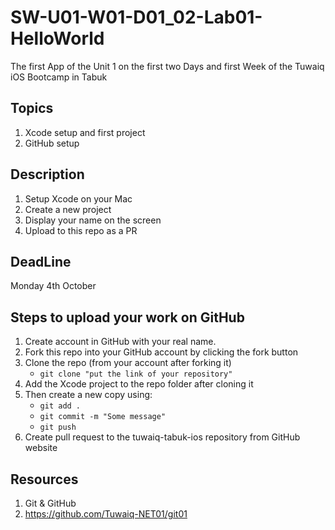 # SW-U01-W01-D01_02-Lab01-HelloWorld
The first App of the Unit 1 on the first two Days and first Week of the Tuwaiq iOS Bootcamp in Tabuk

## Topics
1. Xcode setup and first project
2. GitHub setup

## Description
1. Setup Xcode on your Mac
2. Create a new project
3. Display your name on the screen
4. Upload to this repo as a PR

## DeadLine 
Monday 4th October

## Steps to upload your work on GitHub
1. Create account in GitHub with your real name.
3. Fork this repo into your GitHub account by clicking the fork button 
4. Clone the repo (from your account after forking it)
    - `git clone "put the link of your repository"`
5. Add the Xcode project to the repo folder after cloning it
6. Then create a new copy using:
    - `git add .`
    - `git commit -m "Some message"`
    - `git push`
7. Create pull request to the tuwaiq-tabuk-ios repository from GitHub website

## Resources 
1. Git & GitHub
2. https://github.com/Tuwaiq-NET01/git01
